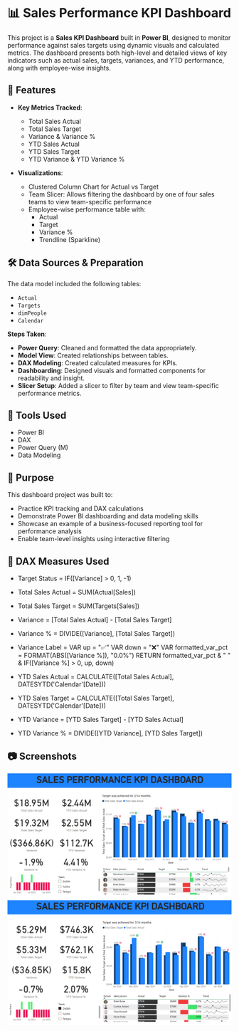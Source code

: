 # 📊 Sales Performance KPI Dashboard

This project is a **Sales KPI Dashboard** built in **Power BI**, designed to monitor performance against sales targets using dynamic visuals and calculated metrics. The dashboard presents both high-level and detailed views of key indicators such as actual sales, targets, variances, and YTD performance, along with employee-wise insights.


## 🚀 Features

- **Key Metrics Tracked**:
  - Total Sales Actual
  - Total Sales Target
  - Variance & Variance %
  - YTD Sales Actual
  - YTD Sales Target
  - YTD Variance & YTD Variance %

- **Visualizations**:
  - Clustered Column Chart for Actual vs Target
  - Team Slicer: Allows filtering the dashboard by one of four sales teams to view team-specific performance
  - Employee-wise performance table with:
    - Actual
    - Target
    - Variance %
    - Trendline (Sparkline)


## 🛠️ Data Sources & Preparation

The data model included the following tables:

- `Actual`
- `Targets`
- `dimPeople`
- `Calendar`

**Steps Taken**:

- **Power Query**: Cleaned and formatted the data appropriately.
- **Model View**: Created relationships between tables.
- **DAX Modeling**: Created calculated measures for KPIs.
- **Dashboarding**: Designed visuals and formatted components for readability and insight.
- **Slicer Setup**: Added a slicer to filter by team and view team-specific performance metrics.


## 📎 Tools Used

- Power BI  
- DAX  
- Power Query (M)  
- Data Modeling


## 📌 Purpose

This dashboard project was built to:

- Practice KPI tracking and DAX calculations  
- Demonstrate Power BI dashboarding and data modeling skills  
- Showcase an example of a business-focused reporting tool for performance analysis  
- Enable team-level insights using interactive filtering


## 🧮 DAX Measures Used


- Target Status = IF([Variance] > 0, 1, -1)

- Total Sales Actual = SUM(Actual[Sales])

- Total Sales Target = SUM(Targets[Sales])

- Variance = [Total Sales Actual] - [Total Sales Target]

- Variance % = DIVIDE([Variance], [Total Sales Target])

- Variance Label = 
     VAR up = "✅"
     VAR down = "❌"
     VAR formatted_var_pct = FORMAT(ABS([Variance %]), "0.0%")
     RETURN formatted_var_pct & " " & IF([Variance %] > 0, up, down)

- YTD Sales Actual = CALCULATE([Total Sales Actual], DATESYTD('Calendar'[Date]))

- YTD Sales Target = CALCULATE([Total Sales Target], DATESYTD('Calendar'[Date]))

- YTD Variance = [YTD Sales Target] - [YTD Sales Actual]

- YTD Variance % = DIVIDE([YTD Variance], [YTD Sales Target])


## 📷 Screenshots

![Dashboard Screenshot 1](Screenshots/Dashboard1.png)  
![Dashboard Screenshot 2](Screenshots/Dashboard2.png)
